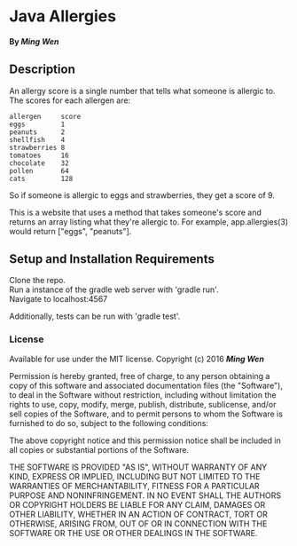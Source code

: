 # Java Allergies

#### By _Ming Wen_

## Description

An allergy score is a single number that tells what someone is allergic to. The scores for each allergen are:

    allergen     score
    eggs         1
    peanuts      2
    shellfish    4
    strawberries 8
    tomatoes     16
    chocolate    32
    pollen       64
    cats         128

So if someone is allergic to eggs and strawberries, they get a score of 9.

This is a website that uses a method that takes someone's score and returns an array listing what they're allergic to. For example, app.allergies(3) would return ["eggs", "peanuts"].

## Setup and Installation Requirements

  Clone the repo.  
  Run a instance of the gradle web server with 'gradle run'.  
  Navigate to localhost:4567
  
  Additionally, tests can be run with 'gradle test'.

### License

Available for use under the MIT license.
Copyright (c) 2016 **_Ming Wen_**

  Permission is hereby granted, free of charge, to any person obtaining a copy of this software and associated documentation files (the "Software"), to deal in the Software without restriction, including without limitation the rights to use, copy, modify, merge, publish, distribute, sublicense, and/or sell copies of the Software, and to permit persons to whom the Software is furnished to do so, subject to the following conditions:

  The above copyright notice and this permission notice shall be included in all copies or substantial portions of the Software.

  THE SOFTWARE IS PROVIDED "AS IS", WITHOUT WARRANTY OF ANY KIND, EXPRESS OR IMPLIED, INCLUDING BUT NOT LIMITED TO THE WARRANTIES OF MERCHANTABILITY, FITNESS FOR A PARTICULAR PURPOSE AND NONINFRINGEMENT. IN NO EVENT SHALL THE AUTHORS OR COPYRIGHT HOLDERS BE LIABLE FOR ANY CLAIM, DAMAGES OR OTHER LIABILITY, WHETHER IN AN ACTION OF CONTRACT, TORT OR OTHERWISE, ARISING FROM, OUT OF OR IN CONNECTION WITH THE SOFTWARE OR THE USE OR OTHER DEALINGS IN THE SOFTWARE.
